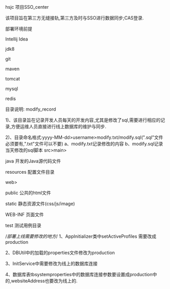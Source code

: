 hsjc 项目SSO_center

该项目旨在第三方无缝接轨,第三方及时与SSO进行数据同步;CAS登录.

部署环境前提

Intellij Idea

jdk8

git

maven

tomcat

mysql

redis

目录说明: modify_record

1)、该目录旨在记录开发人员每天的开发内容,尤其是修改了sql,需要进行相应的记录,方便运维人员直接进行线上数据库的维护与同步.

2)、目录命名格式:yyyy-MM-dd>username>modify.txt/modify.sql(".sql"文件必须要有,".txt"文件可以不要)
    a、modify.txt记录修改的内容
    b、modify.sql记录当天修改的sql脚本
src>main>

java 开发的Java源代码文件

resources 配置文件目录

web>

public 公共的html文件

static 静态资源文件(css/js/image)

WEB-INF 页面文件

test 测试用例目录



/*部署上线需要修改的地方*/
1、AppInitializer类中setActiveProfiles 需要改成production

2、DBUtil中的加载的properties文件修改为production

3、InitService中需要修改为线上的数据库连接

4、数据库表tbsystemproperties中的数据库连接参数要设置成production中的,websiteAddress也要改为线上的.
